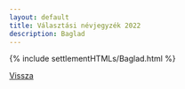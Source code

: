 ```yaml
---
layout: default
title: Választási névjegyzék 2022
description: Baglad
---
```


{% include settlementHTMLs/Baglad.html %}

[Vissza](../)